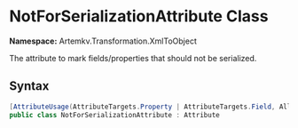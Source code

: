 # NotForSerializationAttribute Class

**Namespace:** Artemkv.Transformation.XmlToObject

The attribute to mark fields/properties that should not be serialized.

## Syntax

```csharp
[AttributeUsage(AttributeTargets.Property | AttributeTargets.Field, AllowMultiple = false, Inherited = true)]
public class NotForSerializationAttribute : Attribute
```
